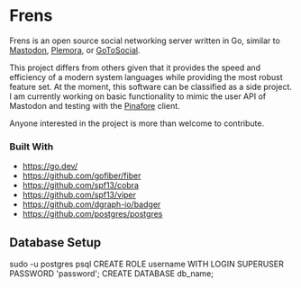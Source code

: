 # Frens


Frens is an open source social networking server written in Go, similar to [Mastodon](https://github.com/mastodon/mastodon), [Plemora](https://github.com/Hostdon/pleroma), or [GoToSocial](https://github.com/superseriousbusiness/gotosocial). 

This project differs from others given that it provides the speed and efficiency of a modern system languages while providing the most robust feature set. At the moment, this software can be classified as a side project. I am currently working on basic functionality to mimic the user API of Mastodon and testing with the [Pinafore](https://github.com/Pinafore) client. 

Anyone interested in the project is more than welcome to contribute.

### Built With
- https://go.dev/
- https://github.com/gofiber/fiber
- https://github.com/spf13/cobra
- https://github.com/spf13/viper
- https://github.com/dgraph-io/badger
- https://github.com/postgres/postgres


## Database Setup
sudo -u postgres psql
CREATE ROLE username WITH LOGIN SUPERUSER PASSWORD 'password';
CREATE DATABASE db_name;